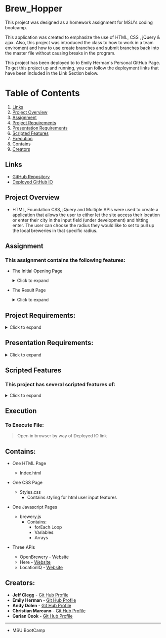 # Brew_Hopper

This project was designed as a homework assignment for MSU's coding bootcamp. 

This application was created to emphasize the use of HTML, CSS , jQuery & ajax. Also, this project was introduced the class to how to work in a team enviroment and how to use create branches and submit branches back into the master file without causing breaks in the program.

This project has been deployed to to Emily Herman's Personal GitHub Page. To get this project up and running, you can follow the deployment links that have been included in the Link Section below.

# Table of Contents
1. [Links](#Links)
2. [Project Overview](#projectoverview)
3. [Assignment](#Assignment)
4. [Project Requirements](#projectrequirements)
5. [Presentation Requirements](#projectrequirements)
6. [Scripted Features](#scriptedfeatures)
7. [Execution](Execution)
8. [Contains](#Contains)
9. [Creators](#Creators)


## Links

* [GitHub Repository](https://github.com/EmilyAH-01/Brew_Hopper)
* [Deployed GitHub IO](https://emilyah-01.github.io/Brew_Hopper) 

## Project Overview <a name="projectoverview"></a>

* HTML, Foundation CSS, jQuery and Multiple APIs were used to create a application that allows the user to either let the site access their location or enter their city in the input field (under development) and hitting enter. The user can choose the radius they would like to set to pull up the local breweries in that specific radius.  

## Assignment
### This assignment contains the following features: 
* The Initial Opening Page
    <details>
        <summary>Click to expand</summary>

    - Only contains the Main Header, overall map and the Location Search Input Page  
    

    *Opening Page*![Opening Page](https://github.com/EmilyAH-01/Brew_Hopper/blob/master/screenshots/OpeningPage.png)
    
    - Asks the user for permission to get location

    *Permission for Location*![Permission](https://github.com/EmilyAH-01/Brew_Hopper/blob/master/screenshots/PermissionRequest.png)

    </details>

* The Result Page
    <details>
        <summary>Click to expand</summary>

    - Gives a list of all the local breweries along with their information
    - Allows user to add the items to the map and calculate a route to the different locations 
    

    *Initial Results*![Initial Results](https://github.com/EmilyAH-01/Brew_Hopper/blob/master/screenshots/ListShowing.png)
    
    - Displays the location of the locale breweries on the map

    *Brewery Location Added*![AddBrewery](https://github.com/EmilyAH-01/Brew_Hopper/blob/master/screenshots/ItemAdded.png)

    - Shows the best route between the different locations

    *Route Layout*![Route](https://github.com/EmilyAH-01/Brew_Hopper/blob/master/screenshots/Route.png)

    </details>

## Project Requirements: <a name="projectrequirements"></a>
<details>
    <summary>Click to expand</summary>

* Must use at least two server-side APIs

* Must use a CSS framework _other than_ Bootstrap

* Must be interactive (i.e: accept and respond to user input)

* Use at least one new third-party API

* Must have a polished UI

* Must meet good quality coding standards

* Does not use alerts, confirms or prompts (look into _modals_)

* Must be deployed to GitHub Pages

</details>

## Presentation Requirements: <a name="presentationrequirements"></a>
<details>
    <summary>Click to expand</summary>

Use this [project presentation template](https://docs.google.com/presentation/d/1_u8TKy5zW5UlrVQVnyDEZ0unGI2tjQPDEpA0FNuBKAw/edit?usp=sharing) to address the following: 

* Elevator pitch: a one minute description of your application

* Concept: What is your user story? What was your motivation for development?

* Process: What were the technologies used? How were tasks and roles broken down and assigned? What challenges did you encounter? What were your successes?

* Demo: Show your stuff!

* Directions for Future Development

* Links to the deployed application and the GitHub repository

</details>

## Scripted Features <a name="scriptedfeatures"></a>
### This project has several scripted features of:
<details>
    <summary>Click to expand</summary>

* Event listener (onclick) to allow the user to give permission to access their location and get their latitude and longitue.
* An array & forEach loop with a function that generates all the card bodies for the individual breweries in that area and their information and website.
* Functions that use ajax & get to pull specific information for the map, breweries, and city information needed to generate the results.
* Function that uses the current date, with for loop and ajax which pulls forecast data for the next five days and places each day data into its respective specific individual forecastCard.
* a document.ready funtion that pulls data from local storage and shows the last searched city's weather conditions and creates the previous search list when site is opened. 
* Event listener  & functions to get information based on location and distance (radius) for the search button. It will then generate the map, location and list of the locale breweries.


</details>

## Execution
### To Execute File:
> Open in browser by way of Deployed IO link

## Contains: 
* One HTML Page
    * Index.html 

* One CSS Page
    * Styles.css
        * Contains styling for html user input features
        
* One Javascript Pages
    * brewery.js
        * Contains:
            * forEach Loop
            * Variables
            * Arrays

* Three APIs
    * OpenBrewery - [Website](https://www.openbrewerydb.org/)
    * Here - [Website](https://www.here.com/)
    * LocationIQ - [Website](https://locationiq.com/)

## Creators:

* **Jeff Clegg** - [Git Hub Profile](https://github.com/JC72)
* **Emily Herman** - [Git Hub Profile](https://github.com/EmilyAH-01)
* **Andy Dolen** - [Git Hub Profile](https://github.com/dolenand)
* **Christian Marcano** - [Git Hub Profile](https://github.com/Cmarcano7)
* **Garian Cook** - [Git Hub Profile]()
* **
* MSU BootCamp